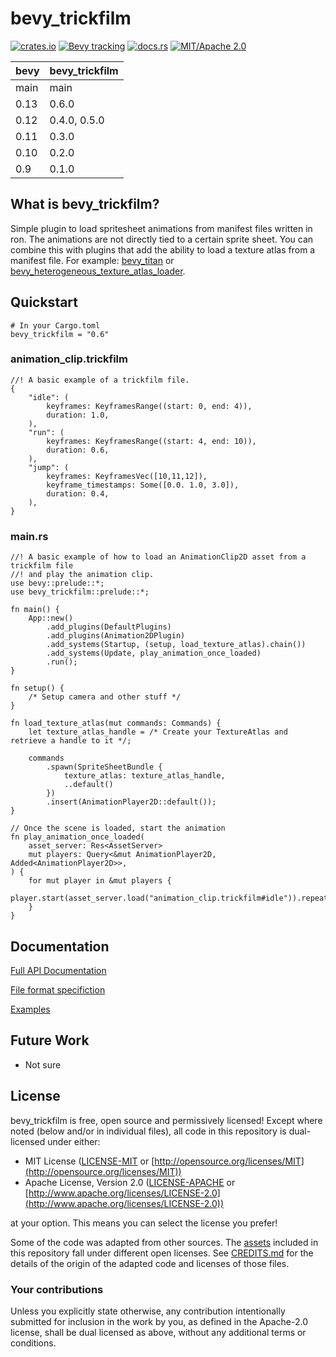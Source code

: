 # bevy_trickfilm

[![crates.io](https://img.shields.io/crates/v/bevy_trickfilm)](https://crates.io/crates/bevy_trickfilm)
[![Bevy tracking](https://img.shields.io/badge/Bevy%20tracking-released%20version-lightblue)](https://github.com/bevyengine/bevy/blob/main/docs/plugins_guidelines.md#main-branch-tracking)
[![docs.rs](https://docs.rs/bevy_trickfilm/badge.svg)](https://docs.rs/bevy_trickfilm)
[![MIT/Apache 2.0](https://img.shields.io/badge/license-MIT%2FApache-blue.svg)](https://github.com/bevyengine/bevy#license)

| bevy | bevy_trickfilm |
|------|----------------|
| main | main           |
| 0.13 | 0.6.0          |
| 0.12 | 0.4.0, 0.5.0   |
| 0.11 | 0.3.0          |
| 0.10 | 0.2.0          |
| 0.9  | 0.1.0          |

## What is bevy_trickfilm?

Simple plugin to load spritesheet animations from manifest files written in ron. The animations are not directly tied to a certain sprite sheet.
You can combine this with plugins that add the ability to load a texture atlas from a manifest file. For example: [bevy_titan](https://github.com/KirmesBude/bevy_titan) or [bevy_heterogeneous_texture_atlas_loader](https://github.com/ickshonpe/bevy_heterogeneous_texture_atlas_loader).

## Quickstart


```toml, ignore
# In your Cargo.toml
bevy_trickfilm = "0.6"
```

### animation_clip.trickfilm
```rust, ignore
//! A basic example of a trickfilm file.
{
    "idle": (
        keyframes: KeyframesRange((start: 0, end: 4)),
        duration: 1.0,
    ),
    "run": (
        keyframes: KeyframesRange((start: 4, end: 10)),
        duration: 0.6,
    ),
    "jump": (
        keyframes: KeyframesVec([10,11,12]),
	    keyframe_timestamps: Some([0.0. 1.0, 3.0]),
        duration: 0.4,
    ),
}
```

### main.rs
```rust, ignore
//! A basic example of how to load an AnimationClip2D asset from a trickfilm file
//! and play the animation clip.
use bevy::prelude::*;
use bevy_trickfilm::prelude::*;

fn main() {
    App::new()
        .add_plugins(DefaultPlugins)
        .add_plugins(Animation2DPlugin)
        .add_systems(Startup, (setup, load_texture_atlas).chain())
        .add_systems(Update, play_animation_once_loaded)
        .run();
}

fn setup() {
    /* Setup camera and other stuff */
}

fn load_texture_atlas(mut commands: Commands) {
    let texture_atlas_handle = /* Create your TextureAtlas and retrieve a handle to it */;

    commands
        .spawn(SpriteSheetBundle {
            texture_atlas: texture_atlas_handle,
            ..default()
        })
        .insert(AnimationPlayer2D::default());
}

// Once the scene is loaded, start the animation
fn play_animation_once_loaded(
    asset_server: Res<AssetServer>
    mut players: Query<&mut AnimationPlayer2D, Added<AnimationPlayer2D>>,
) {
    for mut player in &mut players {
        player.start(asset_server.load("animation_clip.trickfilm#idle")).repeat();
    }
}
```

## Documentation

[Full API Documentation](https://docs.rs/bevy_trickfilm)

[File format specifiction](https://github.com/KirmesBude/bevy_trickfilm/blob/main/docs/FileFormatSpecification.md)

[Examples](https://github.com/KirmesBude/bevy_trickfilm/tree/main/examples)

## Future Work

* Not sure

## License

bevy_trickfilm is free, open source and permissively licensed!
Except where noted (below and/or in individual files), all code in this repository is dual-licensed under either:

* MIT License ([LICENSE-MIT](https://github.com/KirmesBude/bevy_trickfilm/blob/main/LICENSE-MIT) or [http://opensource.org/licenses/MIT](http://opensource.org/licenses/MIT))
* Apache License, Version 2.0 ([LICENSE-APACHE](https://github.com/KirmesBude/bevy_trickfilm/blob/main/LICENSE-APACHE) or [http://www.apache.org/licenses/LICENSE-2.0](http://www.apache.org/licenses/LICENSE-2.0))

at your option.
This means you can select the license you prefer!

Some of the code was adapted from other sources.
The [assets](https://github.com/KirmesBude/bevy_trickfilm/tree/main/assets) included in this repository fall under different open licenses.
See [CREDITS.md](https://github.com/KirmesBude/bevy_trickfilm/blob/main/CREDITS.md) for the details of the origin of the adapted code and licenses of those files.

### Your contributions

Unless you explicitly state otherwise,
any contribution intentionally submitted for inclusion in the work by you,
as defined in the Apache-2.0 license,
shall be dual licensed as above,
without any additional terms or conditions.
